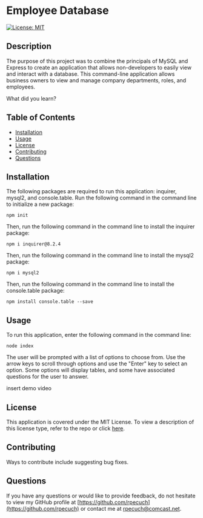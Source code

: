 # Employee Database

  [![License: MIT](https://img.shields.io/badge/License-MIT-yellow.svg)](https://opensource.org/licenses/MIT)

  ## Description

The purpose of this project was to combine the principals of MySQL and Express to create an application that allows non-developers to easily view and interact with a database. This command-line application allows business owners to view and manage company departments, roles, and employees. 

What did you learn?

  ## Table of Contents

  - [Installation](#installation)
  - [Usage](#usage)
  - [License](#license)
  - [Contributing](#contributing)
  - [Questions](#questions)

  ## Installation

  The following packages are required to run this application: inquirer, mysql2, and console.table. Run the following command in the command line to initialize a new package:

  ~~~
  npm init
  ~~~
  
Then, run the following command in the command line to install the inquirer package:
 
  ~~~
  npm i inquirer@8.2.4
  ~~~

Then, run the following command in the command line to install the mysql2 package:
 
  ~~~
  npm i mysql2
  ~~~

Then, run the following command in the command line to install the console.table package:
 
  ~~~
  npm install console.table --save
  ~~~

  ## Usage

  To run this application, enter the following command in the command line:

  ~~~
  node index
  ~~~
  
The user will be prompted with a list of options to choose from. Use the arrow keys to scroll through options and use the "Enter" key to select an option. Some options will display tables, and some have associated questions for the user to answer.

insert demo video

  ## License

  This application is covered under the MIT License.
  To view a description of this license type, refer to the repo or click [here](https://opensource.org/licenses/MIT).

  ## Contributing

  Ways to contribute include suggesting bug fixes.
  
  ## Questions

  If you have any questions or would like to provide feedback, do not hesitate to view my GitHub profile at [https://github.com/rpecuch](https://github.com/rpecuch) or contact me at rpecuch@comcast.net.
